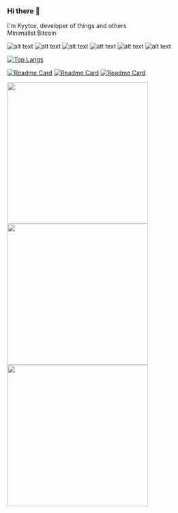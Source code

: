 ### Hi there 👋

<!--
**Kyytox/Kyytox** is a ✨ _special_ ✨ repository because its `README.md` (this file) appears on your GitHub profile.

Here are some ideas to get you started:

- 🔭 I’m currently working on ...
- 🌱 I’m currently learning ...
- 👯 I’m looking to collaborate on ...
- 🤔 I’m looking for help with ...
- 💬 Ask me about ...
- 📫 How to reach me: ...
- 😄 Pronouns: ...
- ⚡ Fun fact: ...
-->

I'm Kyytox, developer of things and others
<br>
Minimalist Bitcoin

![alt text](https://img.shields.io/static/v1?label=&message=Bitcoin&color=yellow)
![alt text](https://img.shields.io/static/v1?label=&message=Lightning-Network&color=yellow)
![alt text](https://img.shields.io/static/v1?label=&message=Python&color=red)
![alt text](https://img.shields.io/static/v1?label=&message=JavaScript&color=yellowgreen)
![alt text](https://img.shields.io/static/v1?label=&message=React&color=blue)
![alt text](https://img.shields.io/static/v1?label=&message=Flask&color=lightgrey)

[![Top Langs](https://github-readme-stats.vercel.app/api/top-langs/?username=Kyytox&langs_count=8&theme=dark)](https://github.com/anuraghazra/github-readme-stats)


[![Readme Card](https://github-readme-stats.vercel.app/api/pin/?username=Kyytox&repo=bitcoin_quizz&theme=dark&card_width=300)](https://github.com/Kyytox/bitcoin_quizz) [![Readme Card](https://github-readme-stats.vercel.app/api/pin/?username=Kyytox&repo=bitcoin_quizz&theme=dark)](https://github.com/Kyytox/bitcoin_quizz) [![Readme Card](https://github-readme-stats.vercel.app/api/pin/?username=Kyytox&repo=bitcoin_quizz&theme=dark)](https://github.com/Kyytox/bitcoin_quizz)


<!-- <a href="https://github.com/anuraghazra/github-readme-stats" style="width: 100px">
  test
  <img align="left" src="https://github-readme-stats.vercel.app/api/pin/?username=Kyytox&repo=bitcoin_quizz&theme=dark" />
</a>
<a href="https://github.com/Kyytox/bitcoin_quizz">
  <img align="left" src="https://github-readme-stats.vercel.app/api/pin/?username=Kyytox&repo=bitcoin_quizz&theme=dark" />
</a>
<a href="https://github.com/Kyytox/bitcoin_quizz">
  <img align="left" src="https://github-readme-stats.vercel.app/api/pin/?username=Kyytox&repo=bitcoin_quizz&theme=dark" />
</a> -->

<p float="center">
  <a href="https://github.com/Kyytox/bitcoin_quizz">
    <img src="https://github-readme-stats.vercel.app/api/pin/?username=Kyytox&repo=bitcoin_quizz&theme=dark" width="330" />
  </a>
  <a href="https://github.com/Kyytox/bitcoin_quizz">
    <img src="https://github-readme-stats.vercel.app/api/pin/?username=Kyytox&repo=bitcoin_quizz&theme=dark" width="330" /> 
  </a>
  <a href="https://github.com/Kyytox/bitcoin_quizz">
    <img src="https://github-readme-stats.vercel.app/api/pin/?username=Kyytox&repo=bitcoin_quizz&theme=dark" width="330" />
  </a>
</p>


